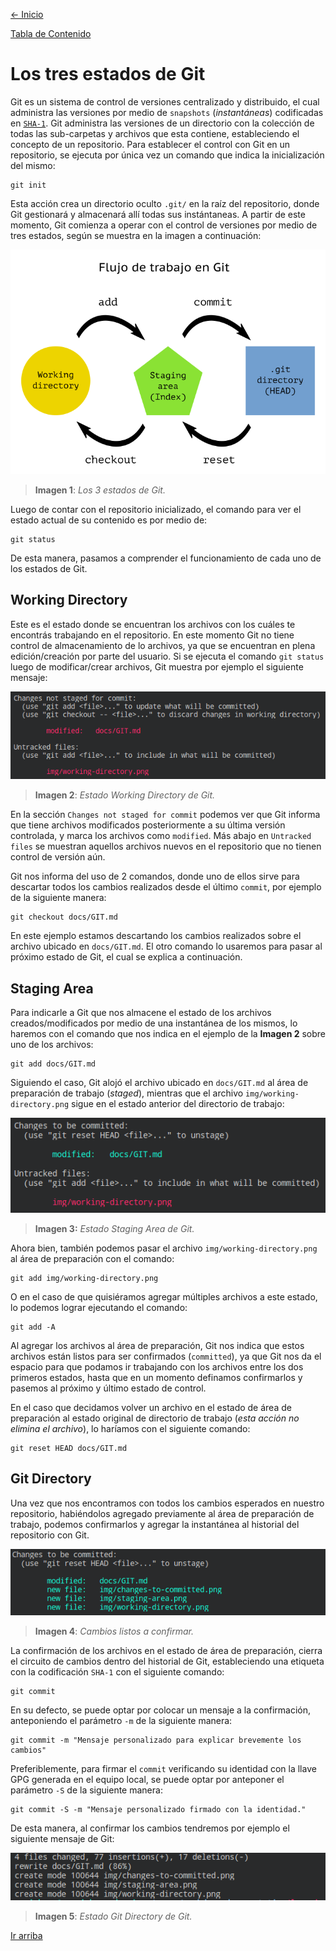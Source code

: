 [<- Inicio](../README.md)

[Tabla de Contenido](SUMMARY.md)
# Los tres estados de Git
Git es un sistema de control de versiones centralizado y distribuido, el cual administra las versiones por medio de `snapshots` (_instantáneas_) codificadas en [`SHA-1`](https://es.wikipedia.org/wiki/Secure_Hash_Algorithm#SHA-1). Git administra las versiones de un directorio con la colección de todas las sub-carpetas y archivos que esta contiene, estableciendo el concepto de un repositorio. Para establecer el control con Git en un repositorio, se ejecuta por única vez un comando que indica la inicialización del mismo:
```git
git init
```
Esta acción crea un directorio oculto `.git/` en la raíz del repositorio, donde Git gestionará y almacenará allí todas sus instántaneas. A partir de este momento, Git comienza a operar con el control de versiones por medio de tres estados, según se muestra en la imagen a continuación:

![estados de git](../img/GitFlujoTrabajoLocal.png)

> __Imagen 1__: _Los 3 estados de Git._

Luego de contar con el repositorio inicializado, el comando para ver el estado actual de su contenido es por medio de:
```git
git status
```
De esta manera, pasamos a comprender el funcionamiento de cada uno de los estados de Git.
## Working Directory
Este es el estado donde se encuentran los archivos con los cuáles te encontrás trabajando en el repositorio. En este momento Git no tiene control de almacenamiento de lo archivos, ya que se encuentran en plena edición/creación por parte del usuario. Si se ejecuta el comando `git status` luego de modificar/crear archivos, Git muestra por ejemplo el siguiente mensaje:

![Working directory](../img/working-directory.png)

> __Imagen 2__: _Estado Working Directory de Git._

En la sección `Changes not staged for commit` podemos ver que Git informa que tiene archivos modificados posteriormente a su última versión controlada, y marca los archivos como `modified`. Más abajo en `Untracked files` se muestran aquellos archivos nuevos en el repositorio que no tienen control de versión aún.

Git nos informa del uso de 2 comandos, donde uno de ellos sirve para descartar todos los cambios realizados desde el último `commit`, por ejemplo de la siguiente manera:
```git
git checkout docs/GIT.md
```
En este ejemplo estamos descartando los cambios realizados sobre el archivo ubicado en `docs/GIT.md`. El otro comando lo usaremos para pasar al próximo estado de Git, el cual se explica a continuación.
## Staging Area 
Para indicarle a Git que nos almacene el estado de los archivos creados/modificados por medio de una instantánea de los mismos, lo haremos con el comando que nos indica en el ejemplo de la __Imagen 2__ sobre uno de los archivos:
```git
git add docs/GIT.md
```
Siguiendo el caso, Git alojó el archivo ubicado en `docs/GIT.md` al área de preparación de trabajo (_staged_), mientras que el archivo `img/working-directory.png` sigue en el estado anterior del directorio de trabajo:

![Staging area](../img/staging-area.png)

> __Imagen 3:__ _Estado Staging Area de Git._

Ahora bien, también podemos pasar el archivo `img/working-directory.png` al área de preparación con el comando:
```git
git add img/working-directory.png
```
O en el caso de que quisiéramos agregar múltiples archivos a este estado, lo podemos lograr ejecutando el comando:
```git
git add -A
```
Al agregar los archivos al área de preparación, Git nos indica que estos archivos están listos para ser confirmados (`committed`), ya que Git nos da el espacio para que podamos ir trabajando con los archivos entre los dos primeros estados, hasta que en un momento definamos confirmarlos y pasemos al próximo y último estado de control.

En el caso que decidamos volver un archivo en el estado de área de preparación al estado original de directorio de trabajo (_esta acción no elimina el archivo_), lo haríamos con el siguiente comando:
```git
git reset HEAD docs/GIT.md
```
## Git Directory 
Una vez que nos encontramos con todos los cambios esperados en nuestro repositorio, habiéndolos agregado previamente al área de preparación de trabajo, podemos confirmarlos y agregar la instantánea al historial del repositorio con Git.

![Git Directory](../img/changes-to-committed.png)
> __Imagen 4__: _Cambios listos a confirmar._

La confirmación de los archivos en el estado de área de preparación, cierra el circuito de cambios dentro del historial de Git, estableciendo una etiqueta con la codificación `SHA-1` con el siguiente comando:
```git
git commit
```
En su defecto, se puede optar por colocar un mensaje a la confirmación, anteponiendo el parámetro `-m` de la siguiente manera:
```git
git commit -m "Mensaje personalizado para explicar brevemente los cambios"
```
Preferiblemente, para firmar el `commit` verificando su identidad con la llave GPG generada en el equipo local, se puede optar por anteponer el parámetro `-S` de la siguiente manera:
```git
git commit -S -m "Mensaje personalizado firmado con la identidad."
```
De esta manera, al confirmar los cambios tendremos por ejemplo el siguiente mensaje de Git:

![Git Directory](../img/git-directory.png)
> __Imagen 5__: _Estado Git Directory de Git._

[Ir arriba](GIT.md#Los-tres-estados-de-Git)